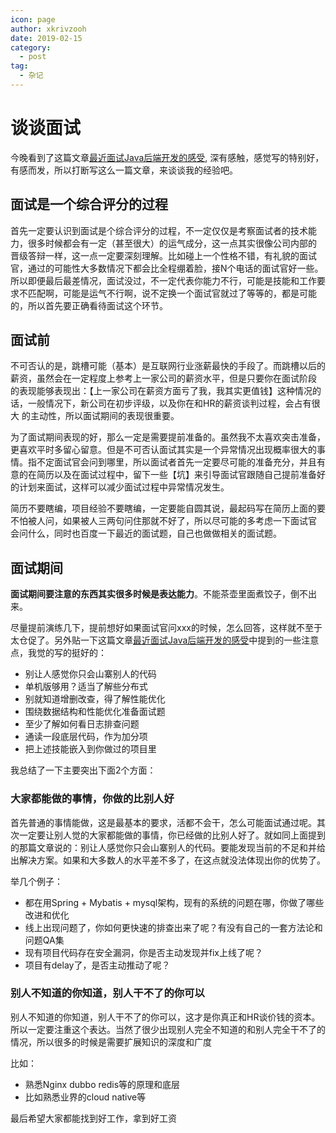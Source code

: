 ```yaml
---
icon: page
author: xkrivzooh
date: 2019-02-15
category:
  - post
tag:
  - 杂记
---
```


# 谈谈面试

今晚看到了这篇文章[最近面试Java后端开发的感受](https://mp.weixin.qq.com/s?__biz=MzIwMTY0NDU3Nw==&mid=2651937625&idx=1&sn=25af083a96a02d511cc2f6aa54a4d53c&chksm=8d0f3417ba78bd0193cd5c0a7abe826cab0cd55b28aabd405b0b18f51d8bfa88a03892e12c3c&mpshare=1&scene=1&srcid=%23rd), 深有感触，感觉写的特别好，有感而发，所以打断写这么一篇文章，来谈谈我的经验吧。

## 面试是一个综合评分的过程

首先一定要认识到面试是个综合评分的过程，不一定仅仅是考察面试者的技术能力，很多时候都会有一定（甚至很大）的运气成分，这一点其实很像公司内部的
晋级答辩一样，这一点一定要深刻理解。比如碰上一个性格不错，有礼貌的面试官，通过的可能性大多数情况下都会比全程绷着脸，接N个电话的面试官好一些。
所以即便最后最差情况，面试没过，不一定代表你能力不行，可能是技能和工作要求不匹配啊，可能是运气不行啊，说不定换一个面试官就过了等等的，都是可能
的，所以首先要正确看待面试这个环节。

## 面试前

不可否认的是，跳槽可能（基本）是互联网行业涨薪最快的手段了。而跳槽以后的薪资，虽然会在一定程度上参考上一家公司的薪资水平，但是只要你在面试阶段
的表现能够表现出：【上一家公司在薪资方面亏了我，我其实更值钱】这种情况的话，一般情况下，新公司在初步评级，以及你在和HR的薪资谈判过程，会占有很大
的主动性，所以面试期间的表现很重要。

为了面试期间表现的好，那么一定是需要提前准备的。虽然我不太喜欢突击准备，更喜欢平时多留心留意。但是不可否认面试其实是一个异常情况出现概率很大的事情。指不定面试官会问到哪里，所以面试者首先一定要尽可能的准备充分，并且有意的在简历以及在面试过程中，留下一些【坑】来引导面试官跟随自己提前准备好
的计划来面试，这样可以减少面试过程中异常情况发生。

简历不要瞎编，项目经验不要瞎编，一定要能自圆其说，最起码写在简历上面的要不怕被人问，如果被人三两句问住那就不好了，所以尽可能的多考虑一下面试官
会问什么，同时也百度一下最近的面试题，自己也做做相关的面试题。

## 面试期间

**面试期间要注意的东西其实很多时候是表达能力**。不能茶壶里面煮饺子，倒不出来。

尽量提前演练几下，提前想好如果面试官问xxx的时候，怎么回答，这样就不至于太仓促了。另外贴一下这篇文章[最近面试Java后端开发的感受](https://mp.weixin.qq.com/s?__biz=MzIwMTY0NDU3Nw==&mid=2651937625&idx=1&sn=25af083a96a02d511cc2f6aa54a4d53c&chksm=8d0f3417ba78bd0193cd5c0a7abe826cab0cd55b28aabd405b0b18f51d8bfa88a03892e12c3c&mpshare=1&scene=1&srcid=%23rd)中提到的一些注意点，我觉的写的挺好的：

- 别让人感觉你只会山寨别人的代码
- 单机版够用？适当了解些分布式
- 别就知道增删改查，得了解性能优化
- 围绕数据结构和性能优化准备面试题
- 至少了解如何看日志排查问题
- 通读一段底层代码，作为加分项
- 把上述技能嵌入到你做过的项目里


我总结了一下主要突出下面2个方面：

### 大家都能做的事情，你做的比别人好

首先普通的事情能做，这是最基本的要求，活都不会干，怎么可能面试通过呢。其次一定要让别人觉的大家都能做的事情，你已经做的比别人好了。就如同上面提到的那篇文章说的：别让人感觉你只会山寨别人的代码。要能发现当前的不足和并给出解决方案。如果和大多数人的水平差不多了，在这点就没法体现出你的优势了。

举几个例子：

- 都在用Spring + Mybatis + mysql架构，现有的系统的问题在哪，你做了哪些改进和优化
- 线上出现问题了，你如何更快速的排查出来了呢？有没有自己的一套方法论和问题QA集
- 现有项目代码存在安全漏洞，你是否主动发现并fix上线了呢？
- 项目有delay了，是否主动推动了呢？


### 别人不知道的你知道，别人干不了的你可以

别人不知道的你知道，别人干不了的你可以，这才是你真正和HR谈价钱的资本。所以一定要注重这个表达。当然了很少出现别人完全不知道的和别人完全干不了的情况，所以很多的时候是需要扩展知识的深度和广度

比如：

- 熟悉Nginx dubbo redis等的原理和底层
- 比如熟悉业界的cloud native等




最后希望大家都能找到好工作，拿到好工资
